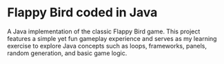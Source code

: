 # Flappy Bird coded in Java                

A Java implementation of the classic Flappy Bird game. This project features a simple yet fun gameplay experience and serves as my learning exercise to explore Java concepts such as loops, frameworks, panels, random generation, and basic game logic.
